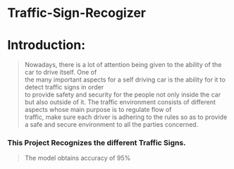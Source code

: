 # Traffic-Sign-Recogizer
# Introduction:
>Nowadays,	there	is	a	lot	of	attention	being	given	to	the	ability	of	the	car	to	drive	itself.	One	of	
the	many	important	aspects	for	a	self	driving	car	is	the	ability	for	it	to	detect	traffic	signs	in	order	
to	provide	safety	and	security	for	the	people	not	only	inside	the	car	but	also	outside	of	it.
The	traffic	environment	consists	of	different	aspects	whose	main	purpose	is	to	regulate	flow	of	
traffic,	 make	 sure	 each	 driver	 is	 adhering	 to	 the	 rules	 so	 as	 to	 provide	 a	 safe	 and	 secure	
environment	to	all	the	parties	concerned.	
### This Project Recognizes the different Traffic Signs. 
> The model obtains accuracy of 95%

